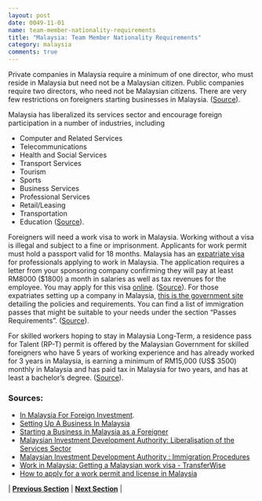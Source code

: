 ```yaml
---
layout: post
date: 0049-11-01
name: team-member-nationality-requirements
title: "Malaysia: Team Member Nationality Requirements"
category: malaysia
comments: true
---
```


Private companies in Malaysia require a minimum of one director, who must reside in Malaysia but need not be a Malaysian citizen. Public companies require two directors, who need not be Malaysian citizens. There are very few restrictions on foreigners starting businesses in Malaysia. ([Source](http://www.servcorp.com.my/en/blog/2015/starting-a-business-in-malaysia-as-a-foreigner/)).

Malaysia has liberalized its services sector and encourage foreign participation in a number of industries, including 
* Computer and Related Services
* Telecommunications
* Health and Social Services
* Transport Services
* Tourism
* Sports
* Business Services
* Professional Services
* Retail/Leasing
* Transportation
* Education ([Source](http://www.mida.gov.my/home/liberalisation-of-the-services-sector/posts/)).
 
Foreigners will need a work visa to work in Malaysia. Working without a visa is illegal and subject to a fine or imprisonment. Applicants for work permit must hold a passport valid for 18 months. Malaysia has an [expatriate visa](http://www.imi.gov.my/index.php/en/ekspatriat.html) for professionals applying to work in Malaysia. The application requires a letter from your sponsoring company confirming they will pay at least RM8000 ($1800) a month in salaries as well as tax revenues for the employee. You may apply for this visa [online](http://www.imi.gov.my/index.php/en/ekspatriat.html). ([Source](https://transferwise.com/us/blog/malaysia-work-visa)). For those expatriates setting up a company in Malaysia, [this is the government  site](http://www.mida.gov.my/home/immigration-procedures/posts/) detailing the policies and requirements. You can find a list of immigration passes that might be suitable to your needs under the section “Passes Requirements”. ([Source](https://transferwise.com/us/blog/malaysia-work-visa)).

For skilled workers hoping to stay in Malaysia Long-Term, a residence pass for Talent (RP-T) permit is offered by the Malaysian Government for skilled foreigners who have 5 years of working experience and has already worked for 3 years in Malaysia, is earning a minimum of RM15,000 (US$ 3500) monthly in Malaysia and has paid tax in Malaysia for two years, and has at least a bachelor’s degree. ([Source](https://www.tmf-group.com/en/news-insights/articles/2018/june/work-permit-malaysia/?utm_source=Mondaq&utm_medium=syndication&utm_campaign=View-Original)).

### Sources:
- [In Malaysia For Foreign Investment](http://www.ros.gov.my/index.php/en/soalan-lazim).
- [Setting Up A Business In Malaysia](http://www.expat.com/en/guide/asia/malaysia/11916-setting-up-a-business-in-malaysia.html)
- [Starting a Business in Malaysia as a Foreigner](http://www.servcorp.com.my/en/blog/2015/starting-a-business-in-malaysia-as-a-foreigner/)
- [Malaysian Investment Development Authority: Liberalisation of the Services Sector](http://www.mida.gov.my/home/liberalisation-of-the-services-sector/posts/)
- [Malaysian Investment Development Authority : Immigration Procedures](http://www.mida.gov.my/home/immigration-procedures/posts/)
- [Work in Malaysia: Getting a Malaysian work visa - TransferWise](https://transferwise.com/us/blog/malaysia-work-visa)
- [How to apply for a work permit and license in Malaysia](https://www.tmf-group.com/en/news-insights/articles/2018/june/work-permit-malaysia/?utm_source=Mondaq&utm_medium=syndication&utm_campaign=View-Original)




| **[Previous Section]( https://neo-project.github.io/global-blockchain-compliance-hub//malaysia/malaysia-registry-requirements.html)** | **[Next Section]( https://neo-project.github.io/global-blockchain-compliance-hub//malaysia/malaysia-tax-and-auditing-requirements.html)** |
